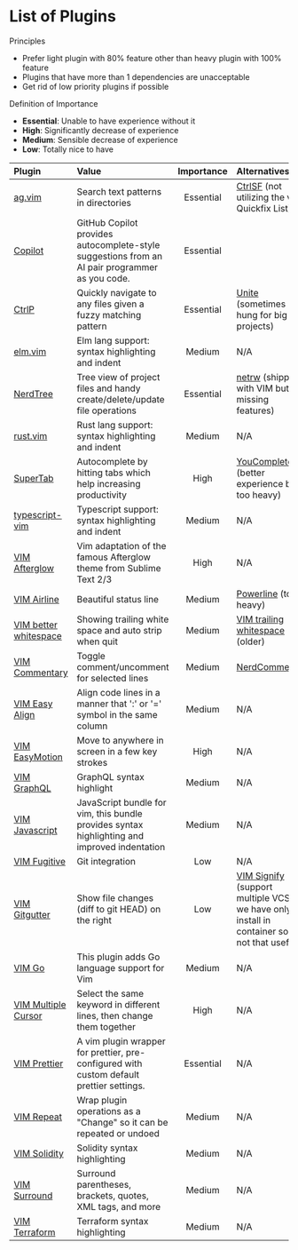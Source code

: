 # List of Plugins

Principles

- Prefer light plugin with 80% feature other than heavy plugin with 100% feature
- Plugins that have more than 1 dependencies are unacceptable
- Get rid of low priority plugins if possible

Definition of Importance

- **Essential**: Unable to have experience without it
- **High**: Significantly decrease of experience
- **Medium**: Sensible decrease of experience
- **Low**: Totally nice to have

| Plugin        | Value           | Importance | Alternatives |
| :------------ | :-------------- | :--------: | :----------- |
| [ag.vim](https://github.com/rking/ag.vim) | Search text patterns in directories | Essential | [CtrlSF](https://github.com/dyng/ctrlsf.vim) (not utilizing the vim Quickfix List) |
| [Copilot](https://github.com/github/copilot.vim) | GitHub Copilot provides autocomplete-style suggestions from an AI pair programmer as you code. | Essential | |
| [CtrlP](https://github.com/kien/ctrlp.vim.git) | Quickly navigate to any files given a fuzzy matching pattern | Essential | [Unite](https://github.com/Shougo/unite.vim.git) (sometimes hung for big projects) |
| [elm.vim](https://github.com/lambdatoast/elm.vim) | Elm lang support: syntax highlighting and indent | Medium | N/A |
| [NerdTree](https://github.com/scrooloose/nerdtree.git) | Tree view of project files and handy create/delete/update file operations | Essential | [netrw](http://www.vim.org/scripts/script.php?script_id=1075) (shipped with VIM but missing features) |
| [rust.vim](https://github.com/rust-lang/rust.vim) | Rust lang support: syntax highlighting and indent | Medium | N/A |
| [SuperTab](https://github.com/ervandew/supertab.git) | Autocomplete by hitting tabs which help increasing productivity | High | [YouCompleteMe](https://github.com/Valloric/YouCompleteMe) (better experience but too heavy) |
| [typescript-vim](https://github.com/leafgarland/typescript-vim) | Typescript support: syntax highlighting and indent | Medium | N/A |
| [VIM Afterglow](https://github.com/danilo-augusto/vim-afterglow) | Vim adaptation of the famous Afterglow theme from Sublime Text 2/3 | High | N/A |
| [VIM Airline](https://github.com/bling/vim-airline.git) | Beautiful status line | Medium | [Powerline](https://github.com/powerline/powerline) (too heavy) |
| [VIM better whitespace](https://github.com/ntpeters/vim-better-whitespace.git) | Showing trailing white space and auto strip when quit | Medium | [VIM trailing whitespace](https://github.com/bronson/vim-trailing-whitespace) (older) |
| [VIM Commentary](https://github.com/tpope/vim-commentary.git) | Toggle comment/uncomment for selected lines | Medium | [NerdCommenter](https://github.com/scrooloose/nerdcommenter) |
| [VIM Easy Align](https://github.com/junegunn/vim-easy-align.git) | Align code lines in a manner that ':' or '=' symbol in the same column | Medium | N/A |
| [VIM EasyMotion](https://github.com/easymotion/vim-easymotion.git) | Move to anywhere in screen in a few key strokes | High | N/A |
| [VIM GraphQL](https://github.com/jparise/vim-graphql.git) | GraphQL syntax highlight | Medium | N/A |
| [VIM Javascript](https://github.com/pangloss/vim-javascript.git) | JavaScript bundle for vim, this bundle provides syntax highlighting and improved indentation | Medium | N/A |
| [VIM Fugitive](https://github.com/tpope/vim-fugitive.git) | Git integration | Low | N/A |
| [VIM Gitgutter](https://github.com/airblade/vim-gitgutter.git) | Show file changes (diff to git HEAD) on the right | Low | [VIM Signify](https://github.com/mhinz/vim-signify) (support multiple VCS but we have only git install in container so it's not that useful) |
| [VIM Go](https://github.com/fatih/vim-go) | This plugin adds Go language support for Vim | Medium | N/A |
| [VIM Multiple Cursor](https://github.com/terryma/vim-multiple-cursors.git) | Select the same keyword in different lines, then change them together | High | N/A |
| [VIM Prettier](https://github.com/prettier/vim-prettier) | A vim plugin wrapper for prettier, pre-configured with custom default prettier settings. | Essential | N/A |
| [VIM Repeat](https://github.com/tpope/vim-repeat.git) | Wrap plugin operations as a "Change" so it can be repeated or undoed | Medium | N/A |
| [VIM Solidity](https://github.com/tomlion/vim-solidity) | Solidity syntax highlighting | Medium | N/A |
| [VIM Surround](https://github.com/tpope/vim-surround.git) | Surround parentheses, brackets, quotes, XML tags, and more | Medium | N/A |
| [VIM Terraform](https://github.com/hashivim/vim-terraform) | Terraform syntax highlighting | Medium | N/A |
